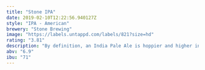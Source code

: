 ```yaml
---
title: "Stone IPA"
date: 2019-02-10T12:22:56.940127Z
style: "IPA - American"
brewery: "Stone Brewing"
image: "https://labels.untappd.com/labels/821?size=hd"
rating: "3.81"
description: "By definition, an India Pale Ale is hoppier and higher in alcohol than its little brother, pale ale — and we deliver in spades. Now one of the most well respected and best-selling IPAs in the country, this golden beauty explodes with citrusy flavor and hop aromas, all perfectly balanced by a subtle malt character.  This crisp, extra hoppy brew is hugely refreshing on a hot day, but will always deliver no matter when you choose to drink it.  Hops: Magnum, Chinook & Centennial"
abv: "6.9"
ibu: "71"
---
```

